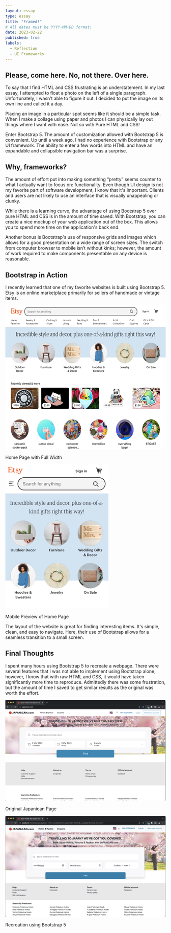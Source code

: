 ```yaml
---
layout: essay
type: essay
title: "Framed!"
# All dates must be YYYY-MM-DD format!
date: 2023-02-22
published: true
labels:
  - Reflection
  - UI Frameworks
---
```


<!-- UI Frameworks are not simple. In fact, they can be almost as complicated to learn as a new programming language. Given that, why bother to use something like Bootstrap 5? What does one get in return for the investment of time and frustration? Why not just use raw HTML and CSS? Are the software engineering benefits of UI frameworks?

For this assignment, create an engaging and informative essay about UI Frameworks. You might want to discuss some of the issues raised above, as well as your own personal experience with Bootstrap 5. Or perhaps you’ve also used another framework such as Semantic UI. In that case, it might be interesting to read your perspective on a comparison of the two.

This essay is tailor made to include an image of a web page built with a UI framework (or even a comparison of web pages built with and without a UI framework).

Feel free to go in another direction entirely, as long as you are discussing UI Frameworks, and as long as the result is interesting, informative, and insightful. Write for the world! -->



## Please, come here. No, not there. Over here.

To say that I find HTML and CSS frustrating is an understatement. In my last essay, I attempted to float a photo on the left of a single paragraph. Unfortunately, I wasn’t able to figure it out. I decided to put the image on its own line and called it a day.

Placing an image in a particular spot seems like it should be a simple task. When I make a collage using paper and photos I can physically lay out things where I want with ease. Not so with Pure HTML and CSS! 

Enter Bootstrap 5. The amount of customization allowed with Bootstrap 5 is convenient. Up until a week ago, I had no experience with Bootstrap or any UI framework. The ability to enter a few words into HTML and have an expandable and collapsible navigation bar was a surprise.

## Why, frameworks?

The amount of effort put into making something “pretty” seems counter to what I actually want to focus on: functionality. Even though UI design is not my favorite part of software development, I know that it's important. Clients and users are not likely to use an interface that is visually unappealing or clunky.

While there is a learning curve, the advantage of using Bootstrap 5 over pure HTML and CSS is in the amount of time saved. With Bootstrap, you can create a nice mockup of your web application out of the box. This allows you to spend more time on the application's back end.

Another bonus is Bootstrap's use of responsive grids and images which allows for a good presentation on a wide range of screen sizes. The switch from computer browser to mobile isn’t without kinks; however, the amount of work required to make components presentable on any device is reasonable.



## Bootstrap in Action

I recently learned that one of my favorite websites is built using Bootstrap 5. Etsy is an online marketplace primarily for sellers of handmade or vintage items. 

<div class="container mx-5 px-5 text-center">
  <div class="float-xl-start"><img height="450px" class="pe-4" src="../essays/img/essay05/etsy.png">
    <p>Home Page with Full Width</p></div>
  <div class="float-xl-end"><img height="450px" class="pe-4" src="../essays/img/essay05/etsy-mobile.png">
    <p>Mobile Preview of Home Page</p></div>
</div>
<div class="clearfix"></div>
The layout of the website is great for finding interesting items. It's simple, clean, and easy to navigate. Here, their use of Bootstrap allows for a seamless transition to a small screen.

## Final Thoughts
I spent many hours using Bootstrap 5 to recreate a webpage. There were several features that I was not able to implement using Bootstrap alone; however, I know that with raw HTML and CSS, it would have taken significantly more time to reproduce. Admittedly there was some frustration, but the amount of time I saved to get similar results as the original was worth the effort.

<div class="container text-center">
  <div class="float-xl-start"><img width="600px" src="../essays/img/essay05/japanican-orig.png">
    <p>Original Japanican Page</p></div>
  <div class="float-xl-end"><img width="600px"  src="../essays/img/essay05/japanican-remake.png">
    <p>Recreation using Bootstrap 5</p></div>
</div>
<div class="clearfix"></div>